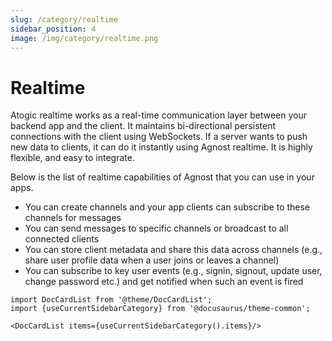 ```yaml
---
slug: /category/realtime
sidebar_position: 4
image: /img/category/realtime.png
---
```


# Realtime

Atogic realtime works as a real-time communication layer between your backend
app and the client. It maintains bi-directional persistent connections with the
client using WebSockets. If a server wants to push new data to clients, it can
do it instantly using Agnost realtime. It is highly flexible, and easy to
integrate.

Below is the list of realtime capabilities of Agnost that you can use in your
apps.

- You can create channels and your app clients can subscribe to these channels
  for messages
- You can send messages to specific channels or broadcast to all connected
  clients
- You can store client metadata and share this data across channels (e.g., share
  user profile data when a user joins or leaves a channel)
- You can subscribe to key user events (e.g., signin, signout, update user,
  change password etc.) and get notified when such an event is fired

```mdx-code-block
import DocCardList from '@theme/DocCardList';
import {useCurrentSidebarCategory} from '@docusaurus/theme-common';

<DocCardList items={useCurrentSidebarCategory().items}/>
```
